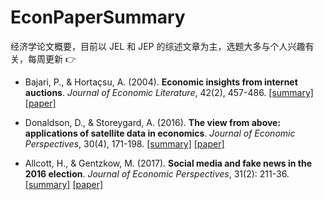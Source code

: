 # EconPaperSummary
经济学论文概要，目前以 JEL 和 JEP 的综述文章为主，选题大多与个人兴趣有关，每周更新 :point_right:
* Bajari, P., & Hortaçsu, A. (2004). **Economic insights from internet auctions**. *Journal of Economic Literature*, 42(2), 457-486. [[summary]](https://github.com/GaoFangshu/EconPaperSummary/blob/master/summary/Economic%20Insights%20from%20Internet%20Auctions.pdf) [[paper]](http://faculty.washington.edu/bajari/iosp07/auction_survey[10].pdf)

* Donaldson, D., & Storeygard, A. (2016). **The view from above: applications of satellite data in economics**. *Journal of Economic Perspectives*, 30(4), 171-198. [[summary]](https://github.com/GaoFangshu/EconPaperSummary/blob/master/summary/The%20View%20from%20Above%2C%20Applications%20of%20Satellite%0AData%20in%20Economics.pdf) [[paper]](http://pubs.aeaweb.org/doi/pdfplus/10.1257/jep.30.4.171)

* Allcott, H., & Gentzkow, M. (2017). **Social media and fake news in the 2016 election**. *Journal of Economic Perspectives*, 31(2): 211-36. [[summary]](https://github.com/GaoFangshu/EconPaperSummary/blob/master/summary/Social%20media%20and%20fake%20news%20in%20the%202016%20election.pdf) [[paper]](http://pubs.aeaweb.org/doi/pdfplus/10.1257/jep.31.2.211)
